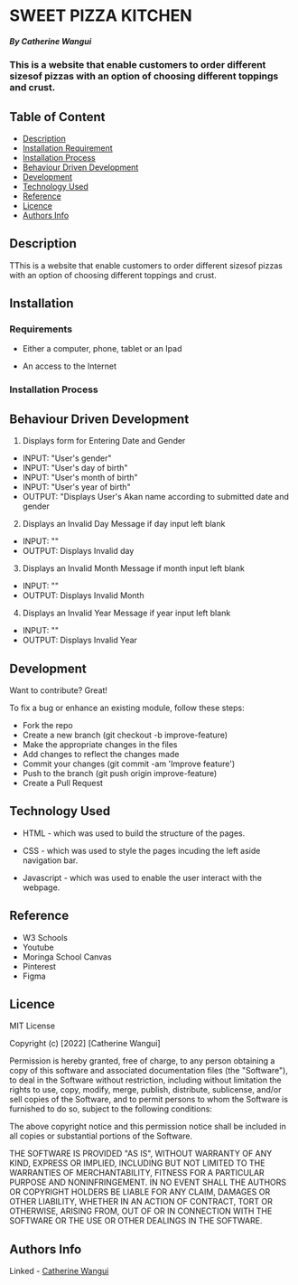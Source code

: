 # SWEET PIZZA KITCHEN

##### By Catherine Wangui
### This is a website that enable customers to order different sizesof pizzas with an option of choosing different toppings and crust.

## Table of Content

+ [Description](#description)
+ [Installation Requirement](#Installation)
+ [Installation Process](#Installation-Process)
+ [Behaviour Driven Development](#Behavior-Driven-Development)
+ [Development](#Development)
+ [Technology Used](#technology-used)
+ [Reference](#reference)
+ [Licence](#licence)
+ [Authors Info](#author-Info)

## Description
<p>TThis is a website that enable customers to order different sizesof pizzas with an option of choosing different toppings and crust.</p>

## Installation

### Requirements

* Either a computer, phone, tablet or an Ipad

* An access to the Internet

### Installation Process

## Behaviour Driven Development
1. Displays form for Entering Date and Gender
* INPUT: "User's gender"
* INPUT: "User's day of birth"
* INPUT: "User's month of birth"
* INPUT: "User's year of birth" 
* OUTPUT: "Displays User's Akan name according to submitted date and gender

2. Displays an Invalid Day Message if day input left blank
* INPUT: ""
* OUTPUT: Displays Invalid day

3. Displays an Invalid Month Message if month input left blank
* INPUT: ""
* OUTPUT: Displays Invalid Month

4.  Displays an Invalid Year Message if year input left blank
* INPUT: ""
* OUTPUT: Displays Invalid Year
## Development
Want to contribute? Great!

To fix a bug or enhance an existing module, follow these steps:

* Fork the repo
* Create a new branch (git checkout -b improve-feature)
* Make the appropriate changes in the files
* Add changes to reflect the changes made
* Commit your changes (git commit -am 'Improve feature')
* Push to the branch (git push origin improve-feature)
* Create a Pull Request

## Technology Used
* HTML - which was used to build the structure of the pages.

* CSS - which was used to style the pages incuding the left aside navigation bar.

* Javascript - which was used to enable the user interact with the webpage.

## Reference
* W3 Schools
* Youtube
* Moringa School Canvas
* Pinterest
* Figma


## Licence

MIT License

Copyright (c) [2022] [Catherine Wangui]

Permission is hereby granted, free of charge, to any person obtaining a copy
of this software and associated documentation files (the "Software"), to deal
in the Software without restriction, including without limitation the rights
to use, copy, modify, merge, publish, distribute, sublicense, and/or sell
copies of the Software, and to permit persons to whom the Software is
furnished to do so, subject to the following conditions:

The above copyright notice and this permission notice shall be included in all
copies or substantial portions of the Software.

THE SOFTWARE IS PROVIDED "AS IS", WITHOUT WARRANTY OF ANY KIND, EXPRESS OR
IMPLIED, INCLUDING BUT NOT LIMITED TO THE WARRANTIES OF MERCHANTABILITY,
FITNESS FOR A PARTICULAR PURPOSE AND NONINFRINGEMENT. IN NO EVENT SHALL THE
AUTHORS OR COPYRIGHT HOLDERS BE LIABLE FOR ANY CLAIM, DAMAGES OR OTHER
LIABILITY, WHETHER IN AN ACTION OF CONTRACT, TORT OR OTHERWISE, ARISING FROM,
OUT OF OR IN CONNECTION WITH THE SOFTWARE OR THE USE OR OTHER DEALINGS IN THE
SOFTWARE.


## Authors Info

Linked - [Catherine Wangui](https://www.linkedin.com/in/catherine-wangui-721789176/)